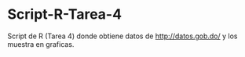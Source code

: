# Script-R-Tarea-4
Script de R (Tarea 4) donde obtiene datos de http://datos.gob.do/ y los muestra en graficas.
